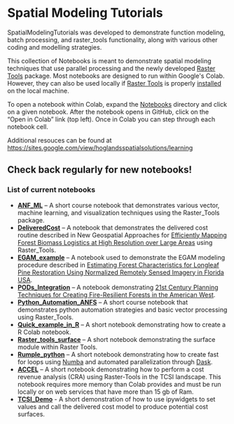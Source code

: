 # Spatial Modeling Tutorials
SpatialModelingTutorials was developed to demonstrate function modeling, batch processing, and raster_tools functionality, along with various other coding and modelling strategies.

This collection of Notebooks is meant to demonstrate spatial modeling techniques that use parallel processing and the newly developed [Raster Tools](https://github.com/UM-RMRS/raster_tools) package. Most notebooks are designed to run within Google's Colab. However, they can also be used locally if [Raster Tools](https://github.com/UM-RMRS/raster_tools) is properly [installed](./install_raster_tools.md) on the local machine.

To open a notebook within Colab, expand the [Notebooks](/Notebooks) directory and click on a given notebook. After the notebook opens in GitHub, click on the “Open in Colab” link (top left). Once in Colab you can step through each notebook cell.

Additional resouces can be found at https://sites.google.com/view/hoglandsspatialsolutions/learning

## Check back regularly for new notebooks!

### List of current notebooks

- **[ANF_ML](/Notebooks/ANF_ML.ipynb)** – A short course notebook that demonstrates various vector, machine learning, and visualization techniques using the Raster_Tools package.
- **[DeliveredCost](/Notebooks/DeliveredCost.ipynb)** – A notebook that demonstrates the delivered cost routine described in New Geospatial Approaches for [Efficiently Mapping Forest Biomass Logistics at High Resolution over Large Areas](https://www.mdpi.com/2220-9964/7/4/156) using Raster_Tools.
- **[EGAM_example](/Notebooks/EGAM_example.ipynb)** – A notebook used to demonstrate the EGAM modeling procedure described in [Estimating Forest Characteristics for Longleaf Pine Restoration Using Normalized Remotely Sensed Imagery in Florida USA](https://www.mdpi.com/1999-4907/11/4/426).
- **[PODs_Integration](/Notebooks/PODs_Integration.ipynb)** – A notebook demonstrating [21st Century Planning Techniques for Creating Fire-Resilient Forests in the American West](https://www.mdpi.com/1999-4907/12/8/1084).
- **[Python_Automation_ANFS](/Notebooks/Python_Automation_ANFS.ipynb)** – A short course notebook that demonstrates python automation strategies and basic vector processing using Raster_Tools.
- **[Quick_example_in_R](/Notebooks/quick_example_in_R.ipynb)** – A short notebook demonstrating how to create a R Colab notebook.
- **[Raster_tools_surface](/Notebooks/raster_tools_surface.ipynb)** – A short notebook demonstrating the surface module within Raster Tools.
- **[Rumple_python](/Notebooks/rumple_python.ipynb)** – A short notebook demonstrating how to create fast for loops using [Numba](https://numba.pydata.org/) and automated parallelization through [Dask](https://dask.org/).
- **[ACCEL](/Notebooks/Accel.ipynb)** – A short notebook demonstrating how to perform a cost revenue analysis (CRA) using Raster-Tools in the TCSI landscape. This notebook requires more memory than Colab provides and must be run locally or on web services that have more than 15 gb of Ram. 
- **[TCSI_Demo](/Notebooks/TCSI_Demo.ipynb)** - A short demonstration of how to use ipywidgets to set values and call the delivered cost model to produce potential cost surfaces.
